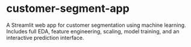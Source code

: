 # customer-segment-app
A Streamlit web app for customer segmentation using machine learning. Includes full EDA, feature engineering, scaling, model training, and an interactive prediction interface.
